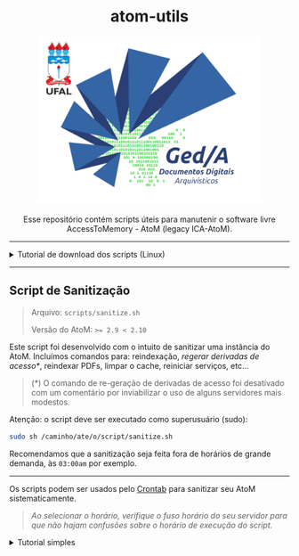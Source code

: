 <h1 align="center"> atom-utils </h1>
<p align="center">
  <img
    alt="Logo do grupo de pesquisa Ged/A Documentos Digitais"
    src="assets/geda_logo.png"
    height="300"
  />
  <br><br>
  Esse repositório contém scripts úteis para manutenir o software livre
  AccessToMemory - AtoM (legacy ICA-AtoM).
</p>

---

<details>
<summary>Tutorial de download dos scripts (Linux) </summary>

### Instale o wget
```bash
sudo apt install wget
```

### Vá até a pasta desejada
```bash
cd /tmp # Pode ser qualquer pasta
```

### Baixe o arquivo desejado
```bash
wget https://raw.githubusercontent.com/docs-digitais/atom-utils/main/scripts/<NOME_DO_ARQUIVO>.sh
```

## Caso deseje mais de um script, você pode clonar o repositório:

### Instale o git
```bash
sudo apt install git
```

### Clone o repositório
```bash
git clone https://github.com/docs-digitais/atom-utils.git
```

</details>

---

## Script de Sanitização
> Arquivo: `scripts/sanitize.sh`
> 
> Versão do AtoM: `>= 2.9 < 2.10`

Este script foi desenvolvido com o intuito de sanitizar uma instância do AtoM.
Incluímos comandos para: reindexação, _regerar derivadas de acesso*_, reindexar
PDFs, limpar o cache, reiniciar serviços, etc...

> (*) O comando de re-geração de derivadas de acesso foi desativado com um
> comentário por inviabilizar o uso de alguns servidores mais modestos.

Atenção: o script deve ser executado como superusuário (sudo):
```sh
sudo sh /caminho/ate/o/script/sanitize.sh
```

Recomendamos que a sanitização seja feita fora de horários de grande demanda,
às `03:00am` por exemplo.

---

Os scripts podem ser usados pelo [Crontab](https://pt.wikipedia.org/wiki/Crontab)
para sanitizar seu AtoM sistematicamente.


> *Ao selecionar o horário, verifique o fuso horário do seu servidor para que
> não hajam confusões sobre o horário de execução do script.*

<details>
<summary> Tutorial simples</summary>

### Logar como root
```bash
sudo su
```
### Editar o crontab
```bash
crontab -e
```
Caso seja a sua primeira vez usando o cron, será requisitado que selecione um
editor de texto. Recomendamos o `nano`.

```bash
Select an editor.  To change later, run 'select-editor'.
  1. /bin/nano        <---- easiest
  2. /usr/bin/vim.tiny
  3. /usr/bin/code
  4. /bin/ed
```

Uma tela parecida com a abaixo vai ser aberta:

![Imagem de um terminal com informações sobre o Crontab](assets/cron_default.png)

Você pode ignorar tudo o que está escrito e ir até o fim do arquivo.
Digite o formato do horário desejado, o exemplo a seguir executa o script
`às 3h da manhã de Domingo`:

```
0 3 * * 7 sudo sh <caminho/completo/até/o/arquivo/sanitize.sh>
```

> Caso seu script esteja na pasta `/tmp`, a linha do cron vai ficar assim: 
> ```
> 0 3 * * 7 sudo sh /tmp/sanitize.sh
> ```
>
> O [Crontab Guru](https://crontab.guru/) pode te ajudar a customizar o horário
em que o script será executado pelo CRON.

*Para executar um script TODOS os dias da semana às 3h da manhã: `0 3 * * *`*

Pressione `CTRL + S` para salvar e `CTRL + X` para sair, o cron será instalado
automaticamente.
</details>
